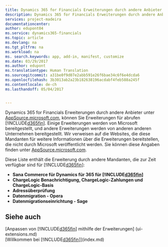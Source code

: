 ```yaml
---
title: Dynamics 365 for Financials Erweiterungen durch andere Anbieter | Microsoft Docs
description: Dynamics 365 for Financials Erweiterungen durch andere Anbieter
services: project-madeira
documentationcenter: 
author: edupont04
ms.service: dynamics365-financials
ms.topic: article
ms.devlang: na
ms.tgt_pltfrm: na
ms.workload: na
ms. search.keywords: app, add-in, manifest, customize
ms.date: 03/29/2017
ms.author: edupont
ms.translationtype: Human Translation
ms.sourcegitcommit: a31be0f9d07e2abb591e26f6bae34c6f6e4dcda6
ms.openlocfilehash: 3b3013ab2a23b182638196acdabf4feb588a245f
ms.contentlocale: de-ch
ms.lasthandoff: 05/04/2017


---
```

Dynamics 365 for Financials Erweiterungen durch andere Anbieter unter [AppSource.microsoft.com](https://appsource.microsoft.com/), können Sie Erweiterungen für abrufen [!INCLUDE[d365fin](includes/d365fin_md.md)]. Einige Erweiterungen werden von Microsoft bereitgestellt, und andere Erweiterungen werden von anderen anderen Unternehmen bereitgestellt. Wir verweisen auf die Websites, die diese Mandanten für weitere Informationen über die Erweiterungen bereitstellen, die nicht durch Microsoft veröffentlicht werden. Sie können diese Angaben finden unter [AppSource.microsoft.com](https://appsource.microsoft.com/en-us/marketplace?product=project-madeira).  

Diese Liste enthält die Erweiterung durch andere Mandanten, die zur Zeit verfügbar sind für [!INCLUDE[d365fin](includes/d365fin_md.md)]:  

* **Sana Commerce für Dynamics für 365 für [!INCLUDE[d365fin](includes/d365fin_md.md)]**  
* **ChargeLogic Benachrichtigung, ChargeLogic-Zahlungen und ChargeLogic-Basis**  
* **Adressüberprüfung**
* **Datenmigration - Opera**
* **Datenmigrationseinrichtung - Sage**

## <a name="see-also"></a>Siehe auch
[Anpassen von [!INCLUDE[d365fin](includes/d365fin_md.md)] mithilfe der Erweiterungen] (ui-extensions.md)  
[Willkommen bei [!INCLUDE[d365fin](includes/d365fin_md.md)]](index.md)  

